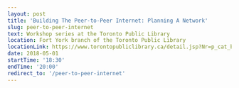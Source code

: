 ```yaml
---
layout: post
title: 'Building The Peer-to-Peer Internet: Planning A Network'
slug: peer-to-peer-internet
text: Workshop series at the Toronto Public Library
location: Fort York branch of the Toronto Public Library
locationLink: https://www.torontopubliclibrary.ca/detail.jsp?Nr=p_cat_branch_name:Fort%20York
date: 2018-05-01
startTime: '18:30'
endTime: '20:00'
redirect_to: '/peer-to-peer-internet'
---
```

